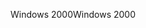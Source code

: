 <span data-ttu-id="6f033-101">Windows 2000</span><span class="sxs-lookup"><span data-stu-id="6f033-101">Windows 2000</span></span>